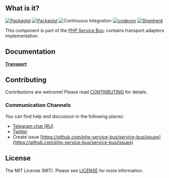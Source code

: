 ## What is it?

[![Packagist](https://img.shields.io/packagist/v/php-service-bus/transport.svg)](https://packagist.org/packages/php-service-bus/transport)
[![Packagist](https://img.shields.io/packagist/dt/php-service-bus/transport.svg)](https://packagist.org/packages/php-service-bus/transport)
![Continuous Integration](https://github.com/php-service-bus/transport/workflows/Continuous%20Integration/badge.svg)
[![codecov](https://codecov.io/gh/php-service-bus/transport/branch/v5.1/graph/badge.svg?token=0bKwdiuo0S)](https://codecov.io/gh/php-service-bus/transport)
[![Shepherd](https://shepherd.dev/github/php-service-bus/transport/coverage.svg)](https://shepherd.dev/github/php-service-bus/transport)

This component is part of the [PHP Service Bus](https://github.com/php-service-bus/service-bus): contains transport adapters implementation.

## Documentation
[**Transport**](https://github.com/php-service-bus/service-bus/blob/v5.1/.documentation/transport.md)

## Contributing
Contributions are welcome! Please read [CONTRIBUTING](.github/CONTRIBUTING.md) for details.

### Communication Channels
You can find help and discussion in the following places:
* [Telegram chat (RU)](https://t.me/php_service_bus)
* [Twitter](https://twitter.com/PhpBus)
* Create issue [https://github.com/php-service-bus/service-bus/issues](https://github.com/php-service-bus/service-bus/issues)

## License

The MIT License (MIT). Please see [LICENSE](LICENSE.md) for more information.
